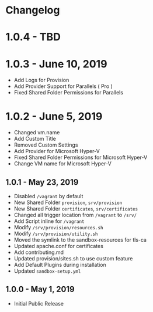 # Changelog

# 1.0.4 - TBD

# 1.0.3 - June 10, 2019
- Add Logs for Provision
- Add Provider Support for Parallels ( Pro )
- Fixed Shared Folder Permissions for Parallels

# 1.0.2 - June 5, 2019
- Changed vm.name
- Add Custom Title
- Removed Custom Settings
- Add Provider for Microsoft Hyper-V
- Fixed Shared Folder Permissions for Microsoft Hyper-V
- Change VM name for Microsoft Hyper-V

## 1.0.1 - May 23, 2019
- Disabled `/vagrant` by default
- New Shared Folder `provision`, `srv/provision`
- New Shared Folder `certificates`, `srv/certificates`
- Changed all trigger location from `/vagrant` to `/srv/`
- Add Script inline for `/vagrant`
- Modify `/srv/provision/resources.sh`
- Modify `/srv/provision/utility.sh`
- Moved the symlink to the sandbox-resources for tls-ca
- Updated apache.conf for certificates
- Add contributing.md
- Updated provision/sites.sh to use custom feature
- Add Default Plugins during installation
- Updated `sandbox-setup.yml`

## 1.0.0 - May 1, 2019
- Initial Public Release